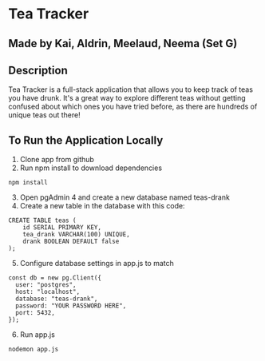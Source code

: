# Tea Tracker

## Made by Kai, Aldrin, Meelaud, Neema (Set G)

## Description
Tea Tracker is a full-stack application that allows you to keep track of teas you have drunk. It's a great way to explore different teas without getting confused about which ones you have tried before, as there are hundreds of unique teas out there!

## To Run the Application Locally 
1. Clone app from github
2. Run npm install to download dependencies
```
npm install
```
3. Open pgAdmin 4 and create a new database named teas-drank
4. Create a new table in the database with this code:
```
CREATE TABLE teas (
    id SERIAL PRIMARY KEY,
    tea_drank VARCHAR(100) UNIQUE,
    drank BOOLEAN DEFAULT false
);
```
5. Configure database settings in app.js to match
```
const db = new pg.Client({
  user: "postgres",
  host: "localhost",
  database: "teas-drank",
  password: "YOUR PASSWORD HERE",
  port: 5432,
});
```
6. Run app.js
```
nodemon app.js
```
